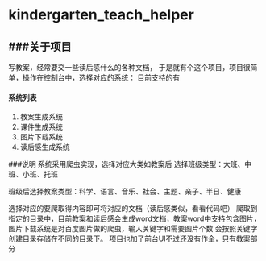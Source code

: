 # kindergarten_teach_helper

###关于项目
---
写教案，经常要交一些读后感什么的各种文档，
于是就有个这个项目，项目很简单，操作在控制台中，选择对应的系统：
目前支持的有
 
 #### 系统列表 
                
1. 教案生成系统
2. 课件生成系统
3. 图片下载系统
4. 读后感生成系统 

###说明
系统采用爬虫实现，选择对应大类如教案后
选择班级类型：大班、中班、小班、托班

班级后选择教案类型：科学、语言、音乐、社会、主题、亲子、半日、健康

选择对应的要爬取得内容即可将对应的文档（读后感类似，看看代码吧）
爬取到指定的目录中，目前教案和读后感会生成word文档，教案word中支持包含图片，
图片下载系统是对百度图片做的爬虫，输入关键字和需要图片个数
会按照关键字创建目录存储在不同的目录下。
项目也加了前台UI不过还没有作全，只有教案部分
